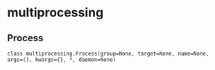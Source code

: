 # multiprocessing 

## Process

```
class multiprocessing.Process(group=None, target=None, name=None, args=(), kwargs={}, *, daemon=None)
```
